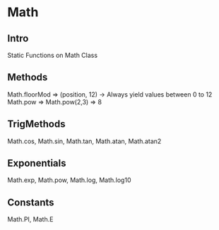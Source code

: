 # Math
## Intro
Static Functions on Math Class
## Methods
Math.floorMod => (position, 12) -> Always yield values between 0 to 12
Math.pow => Math.pow(2,3) => 8
## TrigMethods
Math.cos, Math.sin, Math.tan, Math.atan, Math.atan2
## Exponentials
Math.exp, Math.pow, Math.log, Math.log10
## Constants
Math.PI, Math.E
